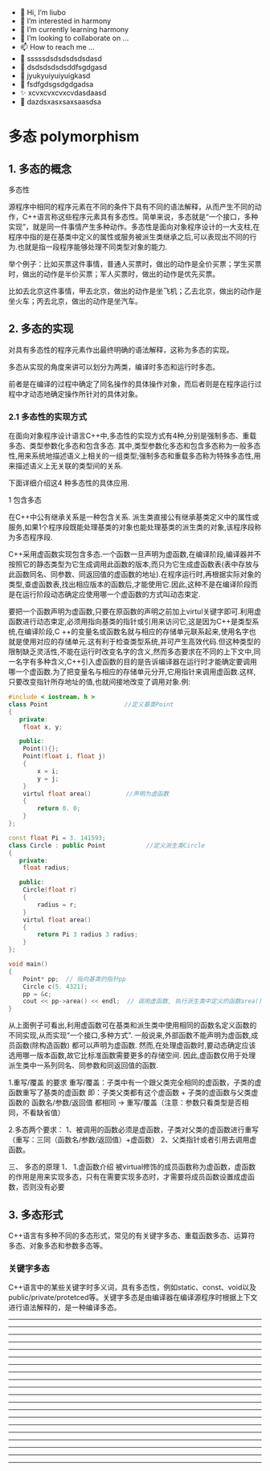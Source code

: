 * 👋 Hi, I’m liubo
* 👀 I’m interested in harmony
* 🌱 I’m currently learning harmony
* 💞️ I’m looking to collaborate on ...
* 📫 How to reach me ...
* 📇 sssssdsdsdsdsdsdasd
* 🎃 dsdsdsdsdsddfsgdgasd
* 🍺 jyukyuiyuiyuigkasd
* 🍥 fsdfgdsgsdgdgadsa
* ✨ xcvxcvxcvxcvdasdaasd
* 🍰 dazdsxasxsaxsaasdsa



# 多态 polymorphism

## 1. 多态的概念

多态性

源程序中相同的程序元素在不同的条件下具有不同的语法解释，从而产生不同的动作，C++语言称这些程序元素具有多态性。简单来说，多态就是“一个接口，多种实现”，就是同一件事情产生多种动作。多态性是面向对象程序设计的一大支柱,在程序中指的是在基类中定义的属性或服务被派生类继承之后,可以表现出不同的行为.也就是指一段程序能够处理不同类型对象的能力. 



举个例子：比如买票这件事情，普通人买票时，做出的动作是全价买票；学生买票时，做出的动作是半价买票；军人买票时，做出的动作是优先买票。

比如去北京这件事情，甲去北京，做出的动作是坐飞机；乙去北京，做出的动作是坐火车；丙去北京，做出的动作是坐汽车。







## 2. 多态的实现

对具有多态性的程序元素作出最终明确的语法解释，这称为多态的实现。



多态从实现的角度来讲可以划分为两类，编译时多态和运行时多态。

前者是在编译的过程中确定了同名操作的具体操作对象，而后者则是在程序运行过程中才动态地确定操作所针对的具体对象。



### 2.1 多态性的实现方式

在面向对象程序设计语言C++中,多态性的实现方式有4种,分别是强制多态、重载多态、类型参数化多态和包含多态. 其中,类型参数化多态和包含多态称为一般多态性,用来系统地描述语义上相关的一组类型;强制多态和重载多态称为特殊多态性,用来描述语义上无关联的类型间的关系.

下面详细介绍这4 种多态性的具体应用.





1 包含多态

在C++中公有继承关系是一种包含关系. 派生类直接公有继承基类定义中的属性或服务,如果1个程序段既能处理基类的对象也能处理基类的派生类的对象,该程序段称为多态程序段. 

C++采用虚函数实现包含多态.一个函数一旦声明为虚函数,在编译阶段,编译器并不按照它的静态类型为它生成调用此函数的版本,而只为它生成虚函数表(表中存放与此函数同名、同参数、同返回值的虚函数的地址).在程序运行时,再根据实际对象的类型,查虚函数表,找出相应版本的函数后,才能使用它.因此,这种不是在编译阶段而是在运行阶段动态确定应使用哪一个虚函数的方式叫动态束定.



要把一个函数声明为虚函数,只要在原函数的声明之前加上virtul关键字即可.利用虚函数进行动态束定,必须用指向基类的指针或引用来访问它,这是因为C++是类型系统,在编译阶段,C ++的变量名或函数名就与相应的存储单元联系起来,使用名字也就是使用对应的存储单元.这有利于检查类型系统,并可产生高效代码.但这种类型的限制缺乏灵活性,不能在运行时改变名字的含义,然而多态要求在不同的上下文中,同一名字有多种含义,C++引入虚函数的目的是告诉编译器在运行时才能确定要调用哪一个虚函数.为了把变量名与相应的存储单元分开,它用指针来调用虚函数.这样,只要改变指针所存地址的值,也就间接地改变了调用对象.例:



```c++
#include < iostream. h >
class Point 　　　　　　　　　　　  //定义基类Point
{
   private:
    float x, y;

   public:
    Point(){};
    Point(float i, float j)
    {
        x = i;
        y = j;
    }
    virtul float area() 　　　　  //声明为虚函数
    {
        return 0. 0;
    }
};

const float Pi = 3. 141593;
class Circle : public Point 　　　　　  //定义派生类Circle
{
   private:
    float radius;

   public:
    Circle(float r)
    {
        radius = r;
    }
    virtul float area()
    {
        return Pi 3 radius 3 radius;
    }
};

void main()
{
    Point* pp;  // 指向基类的指针pp
    Circle c(5. 4321);
    pp = &c;
    cout << pp->area() << endl;  // 调用虚函数, 执行派生类中定义的函数area()
}
```



从上面例子可看出,利用虚函数可在基类和派生类中使用相同的函数名定义函数的不同实现,从而实现“一个接口,多种方式”. 一般说来,外部函数不能声明为虚函数,成员函数(除构造函数) 都可以声明为虚函数. 然而,在处理虚函数时,要动态确定应该选用哪一版本函数,故它比标准函数需要更多的存储空间. 因此,虚函数仅用于处理派生类中一系列同名、同参数和同返回值的函数.





























1.重写/覆盖 的要求
重写/覆盖：子类中有一个跟父类完全相同的虚函数，子类的虚函数重写了基类的虚函数
即：子类父类都有这个虚函数 + 子类的虚函数与父类虚函数的 函数名/参数/返回值 都相同 -> 重写/覆盖（注意：参数只看类型是否相同，不看缺省值）

2.多态两个要求：
1、被调用的函数必须是虚函数，子类对父类的虚函数进行重写 （重写：三同（函数名/参数/返回值）+虚函数）
2、父类指针或者引用去调用虚函数。



三、 多态的原理
1． 1.虚函数介绍
被virtual修饰的成员函数称为虚函数，虚函数的作用是用来实现多态，只有在需要实现多态时，才需要将成员函数设置成虚函数，否则没有必要























## 3. 多态形式

C++语言有多种不同的多态形式，常见的有关键字多态、重载函数多态、运算符多态、对象多态和参数多态等。

### 关键字多态

C++语言中的某些关键字时多义词，具有多态性，例如static、const、void以及public/private/protetced等。关键字多态是由编译器在编译源程序时根据上下文进行语法解释的，是一种编译多态。

 



---
---
---
---
---
---
---
---
---
---
---
---
---
---
---
---
---
---
---
---


